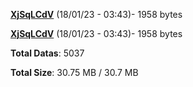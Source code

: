 [**XjSqLCdV**](/data/XjSqLCdV.txt) (18/01/23 - 03:43)- 1958 bytes

[**XjSqLCdV**](/data/XjSqLCdV.txt) (18/01/23 - 03:43)- 1958 bytes

**Total Datas**: 5037

**Total Size**: 30.75 MB / 30.7 MB